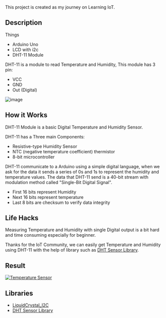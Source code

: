 This project is created as my journey on Learning IoT.

## Description
Things
- Arduino Uno
- LCD with i2c
- DHT-11 Module

DHT-11 is a module to read Temperature and Humidity,
This module has 3 pin:
- VCC
- GND
- Out (Digital)

![image](https://github.com/ayinmursalin/arduino-uno-temperature-sensor/assets/9250558/d673fd3f-b7ec-47f2-abfb-1c604e39c1cf)

## How it Works
DHT-11 Module is a basic Digital Temperature and Humidity Sensor.

DHT-11 has a Three main Components:
- Resistive-type Humidity Sensor
- NTC (negative temperature coefficient) thermistor
- 8-bit microcontroller

DHT-11 communicate to a Arduino using a simple digital language, when we ask for the data it sends a series of 0s and 1s to represent the humidity and temperature values.
The data that DHT-11 send is a 40-bit stream with modulation method called "Single-Bit Digital Signal".
- First 16 bits represent Humidity
- Next 16 bits represent temperature
- Last 8 bits are checksum to verify data integrity


## Life Hacks
Measuring Temperature and Humidity with single Digital output is a bit hard and time consuming especially for beginner.

Thanks for the IoT Community, we can easily get Temperature and Humidity using DHT-11 with the help of library such as [DHT Sensor Library](https://github.com/adafruit/DHT-sensor-library).


## Result
[![Temperature Sensor](https://img.youtube.com/vi/xrRs2KDrbAQ/0.jpg)](https://www.youtube.com/watch?v=xrRs2KDrbAQ "Temperature Sensor")


## Libraries
- [LiquidCrystal_I2C](https://github.com/johnrickman/LiquidCrystal_I2C)
- [DHT Sensor Library](https://github.com/adafruit/DHT-sensor-library)
